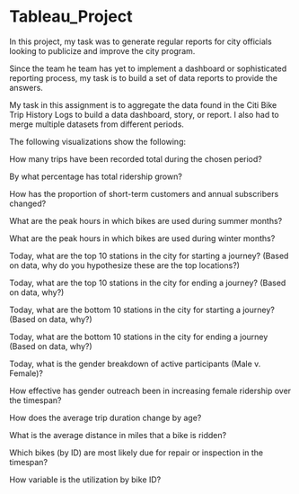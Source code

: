 # Tableau_Project

In this project, my task was to generate regular reports for city officials looking to publicize and improve the city program.

Since the team he team has yet to implement a dashboard or sophisticated reporting process, my task is to build a set of data reports to provide the answers. 

My task in this assignment is to aggregate the data found in the Citi Bike Trip History Logs to build a data dashboard, story, or report. I also had to merge multiple datasets from different periods. 

The following visualizations show the following:

How many trips have been recorded total during the chosen period?

By what percentage has total ridership grown? 

How has the proportion of short-term customers and annual subscribers changed?

What are the peak hours in which bikes are used during summer months? 

What are the peak hours in which bikes are used during winter months?

Today, what are the top 10 stations in the city for starting a journey? (Based on data, why do you hypothesize these are the top locations?)

Today, what are the top 10 stations in the city for ending a journey? (Based on data, why?)

Today, what are the bottom 10 stations in the city for starting a journey? (Based on data, why?)

Today, what are the bottom 10 stations in the city for ending a journey (Based on data, why?)

Today, what is the gender breakdown of active participants (Male v. Female)?

How effective has gender outreach been in increasing female ridership over the timespan?

How does the average trip duration change by age?

What is the average distance in miles that a bike is ridden?

Which bikes (by ID) are most likely due for repair or inspection in the timespan? 

How variable is the utilization by bike ID?
